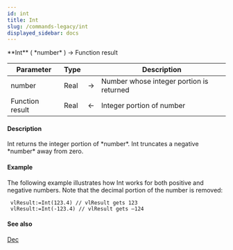 ```yaml
---
id: int
title: Int
slug: /commands-legacy/int
displayed_sidebar: docs
---
```


<!--REF #_command_.Int.Syntax-->**Int** ( *number* ) -> Function result<!-- END REF-->
<!--REF #_command_.Int.Params-->
| Parameter | Type |  | Description |
| --- | --- | --- | --- |
| number | Real | &rarr; | Number whose integer portion is returned |
| Function result | Real | &larr; | Integer portion of number |

<!-- END REF-->

#### Description 

<!--REF #_command_.Int.Summary-->Int returns the integer portion of *number*.<!-- END REF--> Int truncates a negative *number* away from zero.

#### Example 

The following example illustrates how Int works for both positive and negative numbers. Note that the decimal portion of the number is removed:

```4d
 vlResult:=Int(123.4) // vlResult gets 123
 vlResult:=Int(-123.4) // vlResult gets –124
```

#### See also 

[Dec](dec.md)  